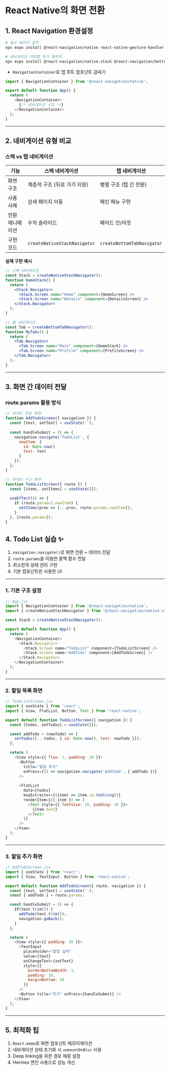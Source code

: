# React Native의 화면 전환
## 1. React Navigation 환경설정  
```bash
# 필수 패키지 설치
npx expo install @react-navigation/native react-native-gesture-handler react-native-reanimated react-native-screens react-native-safe-area-context

# 네비게이션 타입별 추가 패키지
npx expo install @react-navigation/native-stack @react-navigation/bottom-tabs
```
- `NavigationContainer`로 앱 루트 컴포넌트 감싸기
```javascript
import { NavigationContainer } from '@react-navigation/native';

export default function App() {
  return (
    <NavigationContainer>
      {/* 네비게이션 구조 */}
    </NavigationContainer>
  );
}

```

---

## 2. 네비게이션 유형 비교  
### 스택 vs 탭 네비게이션
| 기능               | 스택 네비게이션                  | 탭 네비게이션                  |
|--------------------|----------------------------------|--------------------------------|
| 화면 구조          | 계층적 구조 (뒤로 가기 지원)     | 병렬 구조 (탭 간 전환)         |
| 사용 사례          | 상세 페이지 이동                 | 메인 메뉴 구현                 |
| 전환 애니메이션    | 수직 슬라이드                    | 페이드 인/아웃                 |
| 구현 코드          | `createNativeStackNavigator`     | `createBottomTabNavigator`     |

**실제 구현 예시**
```jsx
// 스택 네비게이션
const Stack = createNativeStackNavigator();
function HomeStack() {
  return (
    <Stack.Navigator>
      <Stack.Screen name="Home" component={HomeScreen} />
      <Stack.Screen name="Details" component={DetailsScreen} />
    </Stack.Navigator>
  );
}

// 탭 네비게이션
const Tab = createBottomTabNavigator();
function MyTabs() {
  return (
    <Tab.Navigator>
      <Tab.Screen name="Main" component={HomeStack} />
      <Tab.Screen name="Profile" component={ProfileScreen} />
    </Tab.Navigator>
  );
}

```

---

## 3. 화면 간 데이터 전달  
### route.params 활용 방식
```jsx
// 데이터 전송 화면
function AddTodoScreen({ navigation }) {
  const [text, setText] = useState('');
  
  const handleSubmit = () => {
    navigation.navigate('TodoList', { 
      newItem: { 
        id: Date.now(),
        text: text 
      } 
    });
  };
}

// 데이터 수신 화면
function TodoListScreen({ route }) {
  const [items, setItems] = useState([]);
  
  useEffect(() => {
    if (route.params?.newItem) {
      setItems(prev => [...prev, route.params.newItem]);
    }
  }, [route.params]);
}

```
## 4. **Todo List 실습** ✨
1. `navigation.navigate()`로 화면 전환 + 데이터 전달
2. `route.params`을 이용한 콜백 함수 전달
3. 최소한의 상태 관리 구현
4. 기본 컴포넌트만 사용한 UI
---

### 1. 기본 구조 설정
```javascript
// App.jsx
import { NavigationContainer } from '@react-navigation/native';
import { createNativeStackNavigator } from '@react-navigation/native-stack';

const Stack = createNativeStackNavigator();

export default function App() {
  return (
    <NavigationContainer>
      <Stack.Navigator>
        <Stack.Screen name="TodoList" component={TodoListScreen} />
        <Stack.Screen name="AddTodo" component={AddTodoScreen} />
      </Stack.Navigator>
    </NavigationContainer>
  );
}
```

---

### 2. 할일 목록 화면
```javascript
// TodoListScreen.jsx
import { useState } from 'react';
import { View, FlatList, Button, Text } from 'react-native';

export default function TodoListScreen({ navigation }) {
  const [todos, setTodos] = useState([]);

  const addTodo = (newTodo) => {
    setTodos([...todos, { id: Date.now(), text: newTodo }]);
  };

  return (
    <View style={{ flex: 1, padding: 20 }}>
      <Button 
        title="할일 추가" 
        onPress={() => navigation.navigate('AddTodo', { addTodo })} 
      />
      
      <FlatList
        data={todos}
        keyExtractor={(item) => item.id.toString()}
        renderItem={({ item }) => (
          <Text style={{ fontSize: 18, padding: 10 }}>
            {item.text}
          </Text>
        )}
      />
    </View>
  );
}
```

---

### 3. 할일 추가 화면
```javascript
// AddTodoScreen.jsx
import { useState } from 'react';
import { View, TextInput, Button } from 'react-native';

export default function AddTodoScreen({ route, navigation }) {
  const [text, setText] = useState('');
  const { addTodo } = route.params;

  const handleSubmit = () => {
    if(text.trim()) {
      addTodo(text.trim());
      navigation.goBack();
    }
  };

  return (
    <View style={{ padding: 20 }}>
      <TextInput
        placeholder="할일 입력"
        value={text}
        onChangeText={setText}
        style={{ 
          borderBottomWidth: 1, 
          padding: 10, 
          marginBottom: 20 
        }}
      />
      <Button title="추가" onPress={handleSubmit} />
    </View>
  );
}
```
---
## 5. 최적화 팁  
1. `React.memo`로 화면 컴포넌트 메모이제이션
2. 네비게이션 상태 초기화 시 `unmountOnBlur` 사용
3. Deep linking을 위한 경로 매핑 설정
4. Hermes 엔진 사용으로 성능 개선

